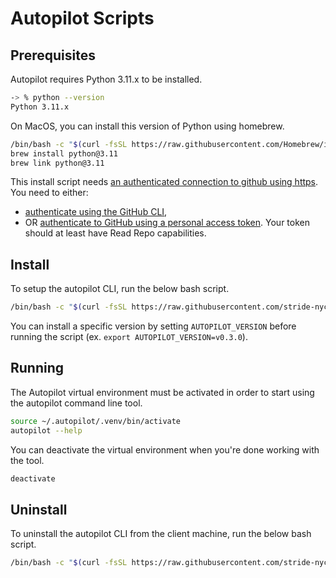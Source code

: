 # Autopilot Scripts

## Prerequisites

Autopilot requires Python 3.11.x to be installed.

```bash
-> % python --version
Python 3.11.x
```

On MacOS, you can install this version of Python using homebrew.

```bash
/bin/bash -c "$(curl -fsSL https://raw.githubusercontent.com/Homebrew/install/HEAD/install.sh)"
brew install python@3.11
brew link python@3.11
```

This install script needs [an authenticated connection to github using https][github-https]. You need to either:
- [authenticate using the GitHub CLI][github-cli],
- OR [authenticate to GitHub using a personal access token][github-access-token]. Your token should at least have Read Repo capabilities.

[github-https]: https://docs.github.com/en/authentication/keeping-your-account-and-data-secure/about-authentication-to-github#https
[github-cli]: https://cli.github.com/
[github-access-token]: https://docs.github.com/en/enterprise-server@3.9/authentication/keeping-your-account-and-data-secure/managing-your-personal-access-tokens

## Install

To setup the autopilot CLI, run the below bash script.

```bash
/bin/bash -c "$(curl -fsSL https://raw.githubusercontent.com/stride-nyc/autopilot-scripts/main/install.sh)"
```

You can install a specific version by setting `AUTOPILOT_VERSION` before running the script (ex. `export AUTOPILOT_VERSION=v0.3.0`).

## Running

The Autopilot virtual environment must be activated in order to start using the autopilot command line tool.

```bash
source ~/.autopilot/.venv/bin/activate
autopilot --help
```

You can deactivate the virtual environment when you're done working with the tool.

```bash
deactivate
```

##  Uninstall

To uninstall the autopilot CLI from the client machine, run the below bash script.

```bash
/bin/bash -c "$(curl -fsSL https://raw.githubusercontent.com/stride-nyc/autopilot-scripts/main/uninstall.sh)"
```

